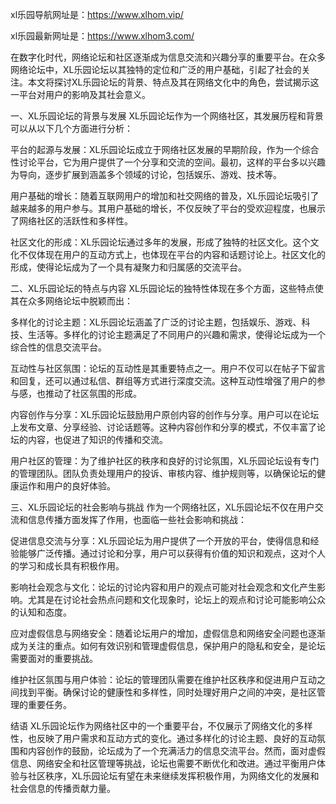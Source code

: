 
xl乐园导航网址是：https://www.xlhom.vip/

xl乐园最新网址是：https://www.xlhom3.com/

在数字化时代，网络论坛和社区逐渐成为信息交流和兴趣分享的重要平台。在众多网络论坛中，XL乐园论坛以其独特的定位和广泛的用户基础，引起了社会的关注。本文将探讨XL乐园论坛的背景、特点及其在网络文化中的角色，尝试揭示这一平台对用户的影响及其社会意义。

一、XL乐园论坛的背景与发展
XL乐园论坛作为一个网络社区，其发展历程和背景可以从以下几个方面进行分析：

平台的起源与发展：XL乐园论坛成立于网络社区发展的早期阶段，作为一个综合性讨论平台，它为用户提供了一个分享和交流的空间。最初，这样的平台多以兴趣为导向，逐步扩展到涵盖多个领域的讨论，包括娱乐、游戏、技术等。

用户基础的增长：随着互联网用户的增加和社交网络的普及，XL乐园论坛吸引了越来越多的用户参与。其用户基础的增长，不仅反映了平台的受欢迎程度，也展示了网络社区的活跃性和多样性。

社区文化的形成：XL乐园论坛通过多年的发展，形成了独特的社区文化。这个文化不仅体现在用户的互动方式上，也体现在平台的内容和话题讨论上。社区文化的形成，使得论坛成为了一个具有凝聚力和归属感的交流平台。

二、XL乐园论坛的特点与内容
XL乐园论坛的独特性体现在多个方面，这些特点使其在众多网络论坛中脱颖而出：

多样化的讨论主题：XL乐园论坛涵盖了广泛的讨论主题，包括娱乐、游戏、科技、生活等。多样化的讨论主题满足了不同用户的兴趣和需求，使得论坛成为一个综合性的信息交流平台。

互动性与社区氛围：论坛的互动性是其重要特点之一。用户不仅可以在帖子下留言和回复，还可以通过私信、群组等方式进行深度交流。这种互动性增强了用户的参与感，也推动了社区氛围的形成。

内容创作与分享：XL乐园论坛鼓励用户原创内容的创作与分享。用户可以在论坛上发布文章、分享经验、讨论话题等。这种内容创作和分享的模式，不仅丰富了论坛的内容，也促进了知识的传播和交流。

用户社区的管理：为了维护社区的秩序和良好的讨论氛围，XL乐园论坛设有专门的管理团队。团队负责处理用户的投诉、审核内容、维护规则等，以确保论坛的健康运作和用户的良好体验。

三、XL乐园论坛的社会影响与挑战
作为一个网络社区，XL乐园论坛不仅在用户交流和信息传播方面发挥了作用，也面临一些社会影响和挑战：

促进信息交流与分享：XL乐园论坛为用户提供了一个开放的平台，使得信息和经验能够广泛传播。通过讨论和分享，用户可以获得有价值的知识和观点，这对个人的学习和成长具有积极作用。

影响社会观念与文化：论坛的讨论内容和用户的观点可能对社会观念和文化产生影响。尤其是在讨论社会热点问题和文化现象时，论坛上的观点和讨论可能影响公众的认知和态度。

应对虚假信息与网络安全：随着论坛用户的增加，虚假信息和网络安全问题也逐渐成为关注的重点。如何有效识别和管理虚假信息，保护用户的隐私和安全，是论坛需要面对的重要挑战。

维护社区氛围与用户体验：论坛的管理团队需要在维护社区秩序和促进用户互动之间找到平衡。确保讨论的健康性和多样性，同时处理好用户之间的冲突，是社区管理的重要任务。

结语
XL乐园论坛作为网络社区中的一个重要平台，不仅展示了网络文化的多样性，也反映了用户需求和互动方式的变化。通过多样化的讨论主题、良好的互动氛围和内容创作的鼓励，论坛成为了一个充满活力的信息交流平台。然而，面对虚假信息、网络安全和社区管理等挑战，论坛也需要不断优化和改进。通过平衡用户体验与社区秩序，XL乐园论坛有望在未来继续发挥积极作用，为网络文化的发展和社会信息的传播贡献力量。
